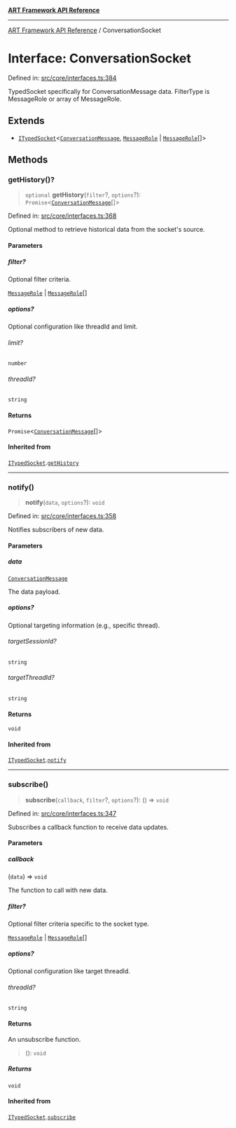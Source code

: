 [**ART Framework API Reference**](../README.md)

***

[ART Framework API Reference](../README.md) / ConversationSocket

# Interface: ConversationSocket

Defined in: [src/core/interfaces.ts:384](https://github.com/hashangit/ART/blob/13d06b82b833201787abcae252aaec8212ec73f7/src/core/interfaces.ts#L384)

TypedSocket specifically for ConversationMessage data.
FilterType is MessageRole or array of MessageRole.

## Extends

- [`ITypedSocket`](ITypedSocket.md)\<[`ConversationMessage`](ConversationMessage.md), [`MessageRole`](../enumerations/MessageRole.md) \| [`MessageRole`](../enumerations/MessageRole.md)[]\>

## Methods

### getHistory()?

> `optional` **getHistory**(`filter`?, `options`?): `Promise`\<[`ConversationMessage`](ConversationMessage.md)[]\>

Defined in: [src/core/interfaces.ts:368](https://github.com/hashangit/ART/blob/13d06b82b833201787abcae252aaec8212ec73f7/src/core/interfaces.ts#L368)

Optional method to retrieve historical data from the socket's source.

#### Parameters

##### filter?

Optional filter criteria.

[`MessageRole`](../enumerations/MessageRole.md) | [`MessageRole`](../enumerations/MessageRole.md)[]

##### options?

Optional configuration like threadId and limit.

###### limit?

`number`

###### threadId?

`string`

#### Returns

`Promise`\<[`ConversationMessage`](ConversationMessage.md)[]\>

#### Inherited from

[`ITypedSocket`](ITypedSocket.md).[`getHistory`](ITypedSocket.md#gethistory)

***

### notify()

> **notify**(`data`, `options`?): `void`

Defined in: [src/core/interfaces.ts:358](https://github.com/hashangit/ART/blob/13d06b82b833201787abcae252aaec8212ec73f7/src/core/interfaces.ts#L358)

Notifies subscribers of new data.

#### Parameters

##### data

[`ConversationMessage`](ConversationMessage.md)

The data payload.

##### options?

Optional targeting information (e.g., specific thread).

###### targetSessionId?

`string`

###### targetThreadId?

`string`

#### Returns

`void`

#### Inherited from

[`ITypedSocket`](ITypedSocket.md).[`notify`](ITypedSocket.md#notify)

***

### subscribe()

> **subscribe**(`callback`, `filter`?, `options`?): () => `void`

Defined in: [src/core/interfaces.ts:347](https://github.com/hashangit/ART/blob/13d06b82b833201787abcae252aaec8212ec73f7/src/core/interfaces.ts#L347)

Subscribes a callback function to receive data updates.

#### Parameters

##### callback

(`data`) => `void`

The function to call with new data.

##### filter?

Optional filter criteria specific to the socket type.

[`MessageRole`](../enumerations/MessageRole.md) | [`MessageRole`](../enumerations/MessageRole.md)[]

##### options?

Optional configuration like target threadId.

###### threadId?

`string`

#### Returns

An unsubscribe function.

> (): `void`

##### Returns

`void`

#### Inherited from

[`ITypedSocket`](ITypedSocket.md).[`subscribe`](ITypedSocket.md#subscribe)
